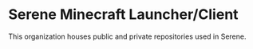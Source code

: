 # Serene Minecraft Launcher/Client

This organization houses public and private repositories used in Serene.
